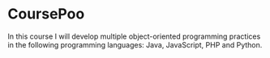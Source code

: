 # CoursePoo
In this course I will develop multiple object-oriented programming practices in the following programming languages: Java, JavaScript, PHP and Python. 
